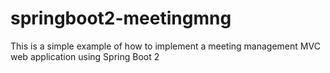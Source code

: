 # springboot2-meetingmng
This is a simple example of how to implement a meeting management MVC web application using Spring Boot 2
